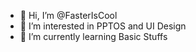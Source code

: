 - 👋 Hi, I’m @FasterIsCool
- 👀 I’m interested in PPTOS and UI Design
- 🌱 I’m currently learning Basic Stuffs
<!---
FasterIsCool/FasterIsCool is a ✨ special ✨ repository because its `README.md` (this file) appears on your GitHub profile.
You can click the Preview link to take a look at your changes.
--->
